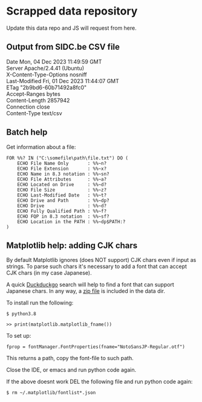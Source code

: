 # Scrapped data repository

Update this data repo and JS will request from here.

## Output from SIDC.be CSV file 

Date Mon, 04 Dec 2023 11:49:59 GMT<br>
Server Apache/2.4.41 (Ubuntu)<br>
X-Content-Type-Options nosniff<br>
Last-Modified Fri, 01 Dec 2023 11:44:07 GMT<br>
ETag "2b9bd6-60b71492a8fc0"<br>
Accept-Ranges bytes<br>
Content-Length 2857942<br>
Connection close<br>
Content-Type text/csv

## Batch help

Get information about a file:

    FOR %%? IN ("C:\somefile\path\file.txt") DO (
        ECHO File Name Only       : %%~n?
        ECHO File Extension       : %%~x?
        ECHO Name in 8.3 notation : %%~sn?
        ECHO File Attributes      : %%~a?
        ECHO Located on Drive     : %%~d?
        ECHO File Size            : %%~z?
        ECHO Last-Modified Date   : %%~t?
        ECHO Drive and Path       : %%~dp?
        ECHO Drive                : %%~d?
        ECHO Fully Qualified Path : %%~f?
        ECHO FQP in 8.3 notation  : %%~sf?
        ECHO Location in the PATH : %%~dp$PATH:?
    )

## Matplotlib help: adding CJK chars

By default Matplotlib ignores (does NOT support) CJK chars even if input as strings. To parse such chars it's necessary to add a font that can accept CJK chars (in my case Japanese).

A quick [Duckduckgo](https://duckduckgo.com/?t=ffab&q=noto+sans+font&atb=v320-1&ia=web) search will help to find a font that can support Japanese chars. In any way, a [zip file](https://github.com/ndlopez/assort_opt/blob/44ee47dca32c8462dd39d2455ad37fec68057f61/assets/fonts.zip) is included in the data dir.

To install run the following:

    $ python3.8

    >> print(matplotlib.matplotlib_fname())

To set up:

    fprop = fontManager.FontProperties(fname="NotoSansJP-Regular.otf")


This returns a path, copy the font-file to such path.

Close the IDE, or emacs and run python code again.

If the above doesnt work DEL the following file and run python code again:

    $ rm ~/.matplotlib/fontlist*.json

